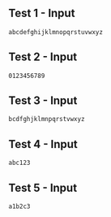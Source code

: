 ## Test 1 - Input
```
abcdefghijklmnopqrstuvwxyz

```

## Test 2 - Input
```
0123456789

```

## Test 3 - Input
```
bcdfghjklmnpqrstvwxyz

```

## Test 4 - Input
```
abc123

```

## Test 5 - Input
```
a1b2c3

```